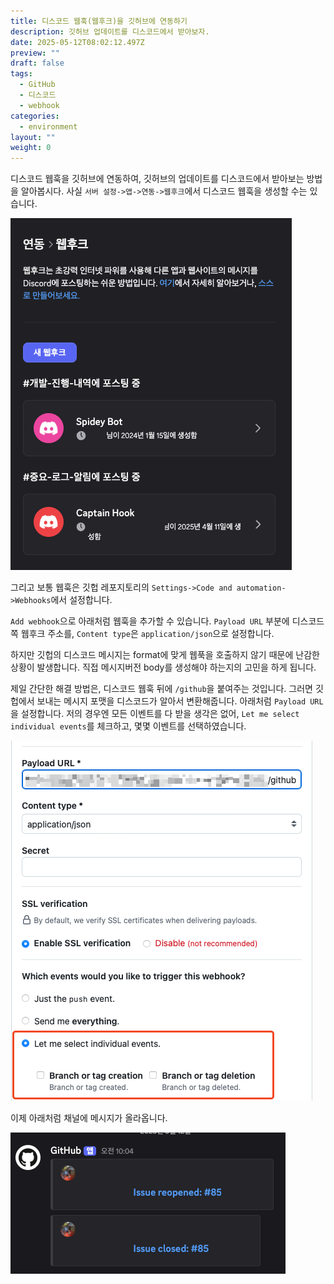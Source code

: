 ```yaml
---
title: 디스코드 웹훅(웹후크)을 깃허브에 연동하기
description: 깃허브 업데이트를 디스코드에서 받아보자.
date: 2025-05-12T08:02:12.497Z
preview: ""
draft: false
tags:
  - GitHub
  - 디스코드
  - webhook
categories:
  - environment
layout: ""
weight: 0
---
```


디스코드 웹훅을 깃허브에 연동하여, 깃허브의 업데이트를 디스코드에서 받아보는 방법을 알아봅시다.
사실 `서버 설정->앱->연동->웹후크`에서 디스코드 웹훅을 생성할 수는 있습니다.

![웹훅](image-1.png)

그리고 보통 웹훅은 깃헙 레포지토리의 `Settings->Code and automation->Webhooks`에서 설정합니다.

`Add webhook`으로 아래처럼 웹훅을 추가할 수 있습니다. `Payload URL` 부분에 디스코드 쪽 웹후크 주소를, `Content type`은 `application/json`으로 설정합니다.

하지만 깃헙의 디스코드 메시지는 format에 맞게 웹푹을 호출하지 않기 때문에 난감한 상황이 발생합니다. 직접 메시지버전 body를 생성해야 하는지의 고민을 하게 됩니다.

제일 간단한 해결 방법은, 디스코드 웹훅 뒤에 `/github`을 붙여주는 것입니다. 그러면 깃헙에서 보내는 메시지 포맷을 디스코드가 알아서 변환해줍니다. 아래처럼 `Payload URL`을 설정합니다.
저의 경우엔 모든 이벤트를 다 받을 생각은 없어, `Let me select individual events`를 체크하고, 몇몇 이벤트를 선택하였습니다.

![웹훅 설정](image-2.png)

이제 아래처럼 채널에 메시지가 올라옵니다.

![웹훅 메시지](image-3.png)
